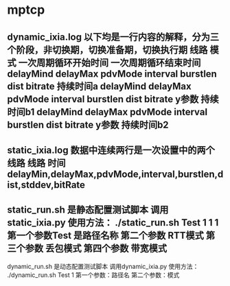# mptcp
dynamic_ixia.log 以下均是一行内容的解释，分为三个阶段，非切换期，切换准备期，切换执行期
线路 模式 一次周期循环开始时间 一次周期循环结束时间 
delayMind delayMax pdvMode interval	burstlen dist bitrate 持续时间a 
delayMind delayMax pdvMode interval burstlen dist bitrate y参数 持续时间b1 
delayMind delayMax pdvMode interval burstlen dist bitrate y参数 持续时间b2
----------------------------------------------------------------------------------------
static_ixia.log  数据中连续两行是一次设置中的两个线路 
线路 时间 delayMin,delayMax,pdvMode,interval,burstlen,dist,stddev,bitRate
----------------------------------------------------------------------------------------
static_run.sh 是静态配置测试脚本 调用static_ixia.py
使用方法： ./static_run.sh Test 1 1 1
第一个参数Test 是路径名称 
第二个参数 RTT模式
第三个参数 丢包模式
第四个参数 带宽模式
--------------------------------------------------------------
dynamic_run.sh 是动态配置测试脚本 调用dynamic_ixia.py
使用方法： ./dynamic_run.sh Test 1
第一个参数：路径名
第二个参数：模式
